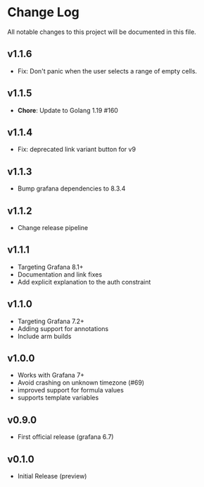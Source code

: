 # Change Log

All notable changes to this project will be documented in this file.

## v1.1.6
- Fix: Don't panic when the user selects a range of empty cells.

## v1.1.5

- **Chore**: Update to Golang 1.19 #160

## v1.1.4
- Fix: deprecated link variant button for v9

## v1.1.3
- Bump grafana dependencies to 8.3.4

## v1.1.2
- Change release pipeline

## v1.1.1
- Targeting Grafana 8.1+
- Documentation and link fixes
- Add explicit explanation to the auth constraint

## v1.1.0
- Targeting Grafana 7.2+
- Adding support for annotations
- Include arm builds

## v1.0.0
- Works with Grafana 7+
- Avoid crashing on unknown timezone (#69)
- improved support for formula values
- supports template variables

## v0.9.0

- First official release (grafana 6.7)

## v0.1.0

- Initial Release (preview)
